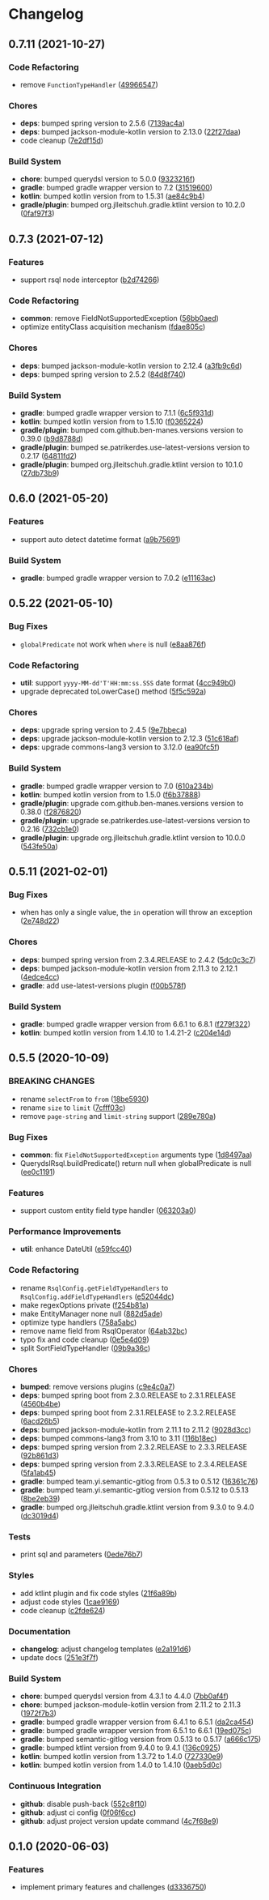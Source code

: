 # Changelog

## 0.7.11 (2021-10-27)

### Code Refactoring

- remove `FunctionTypeHandler` ([49966547](https://github.com/ymind/rsql-querydsl/commit/4996654770efb8721c542019f133ace6808be37a))


### Chores

- **deps**: bumped spring version to 2.5.6 ([7139ac4a](https://github.com/ymind/rsql-querydsl/commit/7139ac4a477f35200a5910c770f2f2d988f49dc2))
- **deps**: bumped jackson-module-kotlin version to 2.13.0 ([22f27daa](https://github.com/ymind/rsql-querydsl/commit/22f27daa5ad4ccfe42b40d098eeb2e98303b74b0))
- code cleanup ([7e2df15d](https://github.com/ymind/rsql-querydsl/commit/7e2df15d5f8b52a5cb43c4e0c2ea7d403cab7ea6))


### Build System

- **chore**: bumped querydsl version to 5.0.0 ([9323216f](https://github.com/ymind/rsql-querydsl/commit/9323216f47d5cc132f26eb47055d675c0851b47d))
- **gradle**: bumped gradle wrapper version to 7.2 ([31519600](https://github.com/ymind/rsql-querydsl/commit/3151960067e110c1e6ed71efa5ebfc8481493af4))
- **kotlin**: bumped kotlin version from to 1.5.31 ([ae84c9b4](https://github.com/ymind/rsql-querydsl/commit/ae84c9b48d5b530c8f5b375703e0a2d8e2e102d6))
- **gradle/plugin**: bumped org.jlleitschuh.gradle.ktlint version to 10.2.0 ([0faf97f3](https://github.com/ymind/rsql-querydsl/commit/0faf97f3c59c544c6ee652b574a8e2d197a7ed96))


## 0.7.3 (2021-07-12)

### Features

- support rsql node interceptor ([b2d74266](https://github.com/ymind/rsql-querydsl/commit/b2d74266131a057f2aa1a78a7286a899e5c10eb6))


### Code Refactoring

- **common**: remove FieldNotSupportedException ([56bb0aed](https://github.com/ymind/rsql-querydsl/commit/56bb0aed42d8fee331ea67cdab59db5c393cafbc))
- optimize entityClass acquisition mechanism ([fdae805c](https://github.com/ymind/rsql-querydsl/commit/fdae805c1d95f62ea6c66431db9f50356d5656ae))


### Chores

- **deps**: bumped jackson-module-kotlin version to 2.12.4 ([a3fb9c6d](https://github.com/ymind/rsql-querydsl/commit/a3fb9c6d62fb9deb973aec13c5eeff5e5e584ac7))
- **deps**: bumped spring version to 2.5.2 ([84d8f740](https://github.com/ymind/rsql-querydsl/commit/84d8f74072d0746a95cd2e24466d2cab3bc61671))


### Build System

- **gradle**: bumped gradle wrapper version to 7.1.1 ([6c5f931d](https://github.com/ymind/rsql-querydsl/commit/6c5f931dc6707455b4214bcdab5e2fc485d4acc7))
- **kotlin**: bumped kotlin version from to 1.5.10 ([f0365224](https://github.com/ymind/rsql-querydsl/commit/f0365224e8c0447b52cf7e1c0d71096e18ad4000))
- **gradle/plugin**: bumped com.github.ben-manes.versions version to 0.39.0 ([b9d8788d](https://github.com/ymind/rsql-querydsl/commit/b9d8788d67b9799958c9abdfc47f6bd750f0c0f5))
- **gradle/plugin**: bumped se.patrikerdes.use-latest-versions version to 0.2.17 ([64811fd2](https://github.com/ymind/rsql-querydsl/commit/64811fd2cc7dfe9cdc06612bd01aac4ca49625a2))
- **gradle/plugin**: bumped org.jlleitschuh.gradle.ktlint version to 10.1.0 ([27db73b9](https://github.com/ymind/rsql-querydsl/commit/27db73b9a516fbbddf1d1d6eaacca87b7134ef15))


## 0.6.0 (2021-05-20)

### Features

- support auto detect datetime format ([a9b75691](https://github.com/ymind/rsql-querydsl/commit/a9b75691aca805cb28115698b1d270a7d279e416))


### Build System

- **gradle**: bumped gradle wrapper version to 7.0.2 ([e11163ac](https://github.com/ymind/rsql-querydsl/commit/e11163ac933fce0a3f43ea8f97803e5da2109e5d))


## 0.5.22 (2021-05-10)

### Bug Fixes

- `globalPredicate` not work when `where` is null ([e8aa876f](https://github.com/ymind/rsql-querydsl/commit/e8aa876f30d95612da8641dfc6ceac43f2a07d24))


### Code Refactoring

- **util**: support `yyyy-MM-dd'T'HH:mm:ss.SSS` date format ([4cc949b0](https://github.com/ymind/rsql-querydsl/commit/4cc949b042c7a685c1076be27e7051cc811dae26))
- upgrade deprecated toLowerCase() method ([5f5c592a](https://github.com/ymind/rsql-querydsl/commit/5f5c592a91364ab84530dfe896e3a7dc52318439))


### Chores

- **deps**: upgrade spring version to 2.4.5 ([9e7bbeca](https://github.com/ymind/rsql-querydsl/commit/9e7bbecae41d7f64113cc55e52d8464d314830a1))
- **deps**: upgrade jackson-module-kotlin version to 2.12.3 ([51c618af](https://github.com/ymind/rsql-querydsl/commit/51c618afe44bb7b813f61a3bb21ed1791c0cca0c))
- **deps**: upgrade commons-lang3 version to 3.12.0 ([ea90fc5f](https://github.com/ymind/rsql-querydsl/commit/ea90fc5f7aea6366001c56e26660863bd9468dde))


### Build System

- **gradle**: bumped gradle wrapper version to 7.0 ([610a234b](https://github.com/ymind/rsql-querydsl/commit/610a234b357e851c98ad6a282349fb8bf7ecac6b))
- **kotlin**: bumped kotlin version from to 1.5.0 ([f6b37888](https://github.com/ymind/rsql-querydsl/commit/f6b378885a288b2be8a81ba6c244b221d9a2995b))
- **gradle/plugin**: upgrade com.github.ben-manes.versions version to 0.38.0 ([f2876820](https://github.com/ymind/rsql-querydsl/commit/f2876820d4c111e20a4156771256227e36e6fda7))
- **gradle/plugin**: upgrade se.patrikerdes.use-latest-versions version to 0.2.16 ([732cb1e0](https://github.com/ymind/rsql-querydsl/commit/732cb1e0730bdd23b3a5d5ca3f3c9fb73428dac3))
- **gradle/plugin**: upgrade org.jlleitschuh.gradle.ktlint version to 10.0.0 ([543fe50a](https://github.com/ymind/rsql-querydsl/commit/543fe50ad356675dd52308453ebc8c8dc332477e))


## 0.5.11 (2021-02-01)

### Bug Fixes

- when has only a single value, the `in` operation will throw an exception ([2e748d22](https://github.com/ymind/rsql-querydsl/commit/2e748d225c4f42604bd6edf0586deaf688d53ee1))


### Chores

- **deps**: bumped spring version from 2.3.4.RELEASE to 2.4.2 ([5dc0c3c7](https://github.com/ymind/rsql-querydsl/commit/5dc0c3c73aefb250e63c3ced28f33c48ff3bc9a0))
- **deps**: bumped jackson-module-kotlin version from 2.11.3 to 2.12.1 ([4edce4cc](https://github.com/ymind/rsql-querydsl/commit/4edce4cc9eb1af9df1f1b05de63e1b9c74450318))
- **gradle**: add use-latest-versions plugin ([f00b578f](https://github.com/ymind/rsql-querydsl/commit/f00b578fbbf8fa65944a82aab05a991fa80b9057))


### Build System

- **gradle**: bumped gradle wrapper version from 6.6.1 to 6.8.1 ([f279f322](https://github.com/ymind/rsql-querydsl/commit/f279f322ec06daaa4f767fe753d96b4700c401c5))
- **kotlin**: bumped kotlin version from 1.4.10 to 1.4.21-2 ([c204e14d](https://github.com/ymind/rsql-querydsl/commit/c204e14d76c9427fdfcfe2e8f01821e013d08bfa))


## 0.5.5 (2020-10-09)

### BREAKING CHANGES

- rename `selectFrom` to `from` ([18be5930](https://github.com/ymind/rsql-querydsl/commit/18be59302ca8d89b45af18de94ffb31b7cb60454))
- rename `size` to `limit` ([7cfff03c](https://github.com/ymind/rsql-querydsl/commit/7cfff03c544e283ff95fc9f1c0901433d79e2fd7))
- remove `page-string` and `limit-string` support ([289e780a](https://github.com/ymind/rsql-querydsl/commit/289e780a2ed0e24a8c13e9ecda680599703d887a))


### Bug Fixes

- **common**: fix `FieldNotSupportedException` arguments type ([1d8497aa](https://github.com/ymind/rsql-querydsl/commit/1d8497aa71e1a636cf4e4839af1f6557ae85e458))
- QuerydslRsql.buildPredicate() return null when globalPredicate is null ([ee0c1191](https://github.com/ymind/rsql-querydsl/commit/ee0c11913899e95c1140859831a84e354aa5f84a))


### Features

- support custom entity field type handler ([063203a0](https://github.com/ymind/rsql-querydsl/commit/063203a00d26c694d1e20de24a36e5cddbf49b4e))


### Performance Improvements

- **util**: enhance DateUtil ([e59fcc40](https://github.com/ymind/rsql-querydsl/commit/e59fcc40afe374a7b368fbe8c2f706fd30581016))


### Code Refactoring

- rename `RsqlConfig.getFieldTypeHandlers` to `RsqlConfig.addFieldTypeHandlers` ([e52044dc](https://github.com/ymind/rsql-querydsl/commit/e52044dc7025fc502ebee30787981d88d4300a62))
- make regexOptions private ([f254b81a](https://github.com/ymind/rsql-querydsl/commit/f254b81a1344000f6f49760b5b27507c6d0d54d4))
- make EntityManager none null ([882d5ade](https://github.com/ymind/rsql-querydsl/commit/882d5adeacbb72be7377a959309c124f249c98c6))
- optimize type handlers ([758a5abc](https://github.com/ymind/rsql-querydsl/commit/758a5abcc7bd98d8868a1a5e350dac60f7a78aad))
- remove name field from RsqlOperator ([64ab32bc](https://github.com/ymind/rsql-querydsl/commit/64ab32bcdbbd5723387b0662dcb5c04d53066c08))
- typo fix and code cleanup ([0e5e4d09](https://github.com/ymind/rsql-querydsl/commit/0e5e4d092eab0de781ded2aefc32e9171676a081))
- split SortFieldTypeHandler ([09b9a36c](https://github.com/ymind/rsql-querydsl/commit/09b9a36c1e4d339ad06a769d487b42e2c039913e))


### Chores

- **bumped**: remove versions plugins ([c9e4c0a7](https://github.com/ymind/rsql-querydsl/commit/c9e4c0a70a6971ae445f7a70bfaff8df4755f029))
- **deps**: bumped spring boot from 2.3.0.RELEASE to 2.3.1.RELEASE ([4560b4be](https://github.com/ymind/rsql-querydsl/commit/4560b4be13fbb1eb221ba06e4b721c977ddaf399))
- **deps**: bumped spring boot from 2.3.1.RELEASE to 2.3.2.RELEASE ([6acd26b5](https://github.com/ymind/rsql-querydsl/commit/6acd26b59dc7010e26a5a040be0e325854586782))
- **deps**: bumped jackson-module-kotlin from 2.11.1 to 2.11.2 ([9028d3cc](https://github.com/ymind/rsql-querydsl/commit/9028d3cc13e9dea97fc5e9d76b553f1c16f51bcf))
- **deps**: bumped commons-lang3 from 3.10 to 3.11 ([116b18ec](https://github.com/ymind/rsql-querydsl/commit/116b18ec1f3ef310d18f494b688726f9a01fac92))
- **deps**: bumped spring version from 2.3.2.RELEASE to 2.3.3.RELEASE ([92b861d3](https://github.com/ymind/rsql-querydsl/commit/92b861d3f6408da16ce4dd5c7ad17ef36799bfe0))
- **deps**: bumped spring version from 2.3.3.RELEASE to 2.3.4.RELEASE ([5fa1ab45](https://github.com/ymind/rsql-querydsl/commit/5fa1ab455a4041a58ee696ce2ea1a3f325b4a9ee))
- **gradle**: bumped team.yi.semantic-gitlog from 0.5.3 to 0.5.12 ([16361c76](https://github.com/ymind/rsql-querydsl/commit/16361c76a1f47b4a6c0bbe39eaf7163a2e02387b))
- **gradle**: bumped team.yi.semantic-gitlog version from 0.5.12 to 0.5.13 ([8be2eb39](https://github.com/ymind/rsql-querydsl/commit/8be2eb394c726a643847a30c8534a8ea64a4fa54))
- **gradle**: bumped org.jlleitschuh.gradle.ktlint version from 9.3.0 to 9.4.0 ([dc3019d4](https://github.com/ymind/rsql-querydsl/commit/dc3019d4f07c5fc8ef6ac948d80ca8caad355fd1))


### Tests

- print sql and parameters ([0ede76b7](https://github.com/ymind/rsql-querydsl/commit/0ede76b797b702be338c2bdee41e6f0eeddf2226))


### Styles

- add ktlint plugin and fix code styles ([21f6a89b](https://github.com/ymind/rsql-querydsl/commit/21f6a89bd7f557217c0da854b4f7b6c37ef9058f))
- adjust code styles ([1cae9169](https://github.com/ymind/rsql-querydsl/commit/1cae9169dfec2cba57c46d795572d952954e2cdf))
- code cleanup ([c2fde624](https://github.com/ymind/rsql-querydsl/commit/c2fde624c007ebcec7e428dec27cd467597070a3))


### Documentation

- **changelog**: adjust changelog templates ([e2a191d6](https://github.com/ymind/rsql-querydsl/commit/e2a191d66ae8a183f9eb193a98d0f0afcb92eb44))
- update docs ([251e3f7f](https://github.com/ymind/rsql-querydsl/commit/251e3f7fd4680ffd86885ad7117873af25c06d6c))


### Build System

- **chore**: bumped querydsl version from 4.3.1 to 4.4.0 ([7bb0af4f](https://github.com/ymind/rsql-querydsl/commit/7bb0af4fca5c10322d86510daa2fa55a87fd84b8))
- **chore**: bumped jackson-module-kotlin version from 2.11.2 to 2.11.3 ([1972f7b3](https://github.com/ymind/rsql-querydsl/commit/1972f7b3b071867ff8eb24a9029fb704ed509a20))
- **gradle**: bumped gradle wrapper version from 6.4.1 to 6.5.1 ([da2ca454](https://github.com/ymind/rsql-querydsl/commit/da2ca45418337e1329e8c6e5a6c4b82856eba68a))
- **gradle**: bumped gradle wrapper version from 6.5.1 to 6.6.1 ([19ed075c](https://github.com/ymind/rsql-querydsl/commit/19ed075c519e9ce957892ddde5ebc690b8bec3f5))
- **gradle**: bumped semantic-gitlog version from 0.5.13 to 0.5.17 ([a666c175](https://github.com/ymind/rsql-querydsl/commit/a666c175d2eb26151e5fdc6d3011ec9788ba241c))
- **gradle**: bumped ktlint version from 9.4.0 to 9.4.1 ([136c0925](https://github.com/ymind/rsql-querydsl/commit/136c092548a2a6def6304de741f28937d043c9e2))
- **kotlin**: bumped kotlin version from 1.3.72 to 1.4.0 ([727330e9](https://github.com/ymind/rsql-querydsl/commit/727330e9964bf1efb96f35219ef6012246997f91))
- **kotlin**: bumped kotlin version from 1.4.0 to 1.4.10 ([0aeb5d0c](https://github.com/ymind/rsql-querydsl/commit/0aeb5d0c970ba9b3924d8467904bcb897d5a5877))


### Continuous Integration

- **github**: disable push-back ([552c8f10](https://github.com/ymind/rsql-querydsl/commit/552c8f10cd58c4e3a00e3f30be3ea2d29ac4de4b))
- **github**: adjust ci config ([0f06f6cc](https://github.com/ymind/rsql-querydsl/commit/0f06f6cc56b273b0d07ae89510f4f175e85a2582))
- **github**: adjust project version update command ([4c7f68e9](https://github.com/ymind/rsql-querydsl/commit/4c7f68e97fcded9d17ccb732f556a29309f66b56))


## 0.1.0 (2020-06-03)

### Features

- implement primary features and challenges ([d3336750](https://github.com/ymind/rsql-querydsl/commit/d333675068fbd3051b8a6fd06b6e34d8826f73bd))

